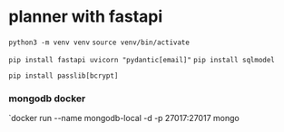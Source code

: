 # planner with fastapi

`python3 -m venv venv`
`source venv/bin/activate`

`pip install fastapi uvicorn "pydantic[email]"`
`pip install sqlmodel`

`pip install passlib[bcrypt]`

### mongodb docker

`docker run --name mongodb-local -d -p 27017:27017 mongo
